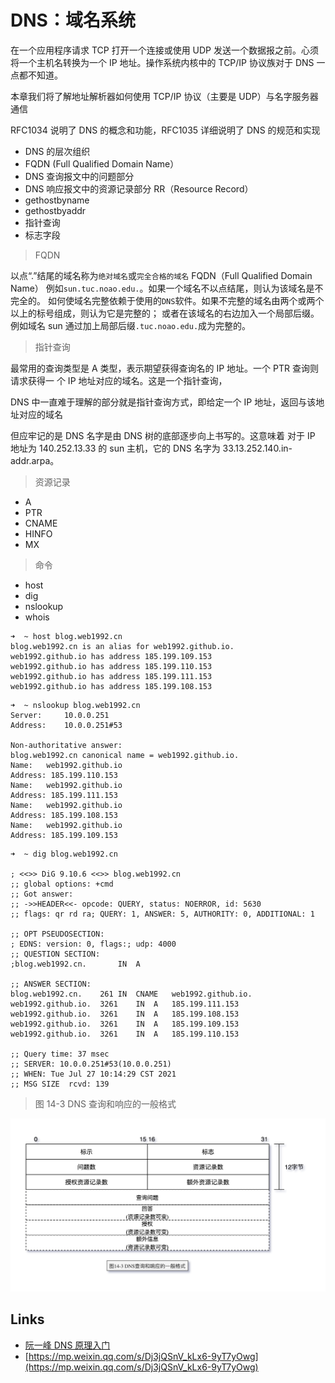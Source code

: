 # DNS：域名系统

在一个应用程序请求 TCP 打开一个连接或使用
UDP 发送一个数据报之前。心须将一个主机名转换为一个 IP 地址。操作系统内核中的 TCP/IP
协议族对于 DNS 一点都不知道。

本章我们将了解地址解析器如何使用 TCP/IP 协议（主要是 UDP）与名字服务器通信

RFC1034 说明了 DNS 的概念和功能，RFC1035 详细说明了 DNS 的规范和实现

- DNS 的层次组织
- FQDN (Full Qualified Domain Name）
- DNS 查询报文中的问题部分
- DNS 响应报文中的资源记录部分 RR（Resource Record）
- gethostbyname
- gethostbyaddr
- 指针查询
- 标志字段

> FQDN

以点“.”结尾的域名称为`绝对域名`或`完全合格的域名` FQDN（Full Qualified Domain Name）
例如`sun.tuc.noao.edu.`。如果一个域名不以点结尾，则认为该域名是不完全的。
如何使域名完整依赖于使用的`DNS`软件。如果不完整的域名由两个或两个以上的标号组成，则认为它是完整的；
或者在该域名的右边加入一个局部后缀。例如域名 sun 通过加上局部后缀`.tuc.noao.edu.`成为完整的。

> 指针查询

最常用的查询类型是 A 类型，表示期望获得查询名的 IP 地址。一个 PTR 查询则请求获得一
个 IP 地址对应的域名。这是一个指针查询，

DNS 中一直难于理解的部分就是指针查询方式，即给定一个 IP 地址，返回与该地址对应的域名

但应牢记的是 DNS 名字是由 DNS 树的底部逐步向上书写的。这意味着
对于 IP 地址为 140.252.13.33 的 sun 主机，它的 DNS 名字为 33.13.252.140.in-addr.arpa。

> 资源记录

- A
- PTR
- CNAME
- HINFO
- MX

> 命令

- host
- dig
- nslookup
- whois

```log
➜  ~ host blog.web1992.cn
blog.web1992.cn is an alias for web1992.github.io.
web1992.github.io has address 185.199.109.153
web1992.github.io has address 185.199.110.153
web1992.github.io has address 185.199.111.153
web1992.github.io has address 185.199.108.153
```

```log
➜  ~ nslookup blog.web1992.cn
Server:		10.0.0.251
Address:	10.0.0.251#53

Non-authoritative answer:
blog.web1992.cn	canonical name = web1992.github.io.
Name:	web1992.github.io
Address: 185.199.110.153
Name:	web1992.github.io
Address: 185.199.111.153
Name:	web1992.github.io
Address: 185.199.108.153
Name:	web1992.github.io
Address: 185.199.109.153
```

```log
➜  ~ dig blog.web1992.cn

; <<>> DiG 9.10.6 <<>> blog.web1992.cn
;; global options: +cmd
;; Got answer:
;; ->>HEADER<<- opcode: QUERY, status: NOERROR, id: 5630
;; flags: qr rd ra; QUERY: 1, ANSWER: 5, AUTHORITY: 0, ADDITIONAL: 1

;; OPT PSEUDOSECTION:
; EDNS: version: 0, flags:; udp: 4000
;; QUESTION SECTION:
;blog.web1992.cn.		IN	A

;; ANSWER SECTION:
blog.web1992.cn.	261	IN	CNAME	web1992.github.io.
web1992.github.io.	3261	IN	A	185.199.111.153
web1992.github.io.	3261	IN	A	185.199.108.153
web1992.github.io.	3261	IN	A	185.199.109.153
web1992.github.io.	3261	IN	A	185.199.110.153

;; Query time: 37 msec
;; SERVER: 10.0.0.251#53(10.0.0.251)
;; WHEN: Tue Jul 27 10:14:29 CST 2021
;; MSG SIZE  rcvd: 139
```

> 图 14-3 DNS 查询和响应的一般格式

![TCP-IP-14-3.png](./images/TCP-IP-14-3.png)

## Links

- [阮一峰 DNS 原理入门](http://ruanyifeng.com/blog/2016/06/dns.html)
- [https://mp.weixin.qq.com/s/Dj3jQSnV_kLx6-9yT7yOwg](https://mp.weixin.qq.com/s/Dj3jQSnV_kLx6-9yT7yOwg)
